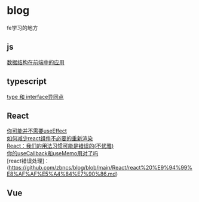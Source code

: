 # blog
fe学习的地方

## js

[数据结构在前端中的应用](https://github.com/zbncs/blog/blob/main/JavaScript/%E6%95%B0%E6%8D%AE%E7%BB%93%E6%9E%84%E5%9C%A8%E5%89%8D%E7%AB%AF%E4%B8%AD%E7%9A%84%E5%BA%94%E7%94%A8.md)  

## typescript

[type 和 interface异同点](https://github.com/zbncs/blog/blob/main/TypeScript/%E4%B8%80%E9%81%93%E5%B8%B8%E8%A7%81%E7%9A%84Typescript%E9%9D%A2%E8%AF%95%E9%A2%98.md)  


## React

[你可能并不需要useEffect](https://github.com/zbncs/blog/blob/main/React/%E4%BD%A0%E5%8F%AF%E8%83%BD%E5%B9%B6%E4%B8%8D%E9%9C%80%E8%A6%81useEffect.md)  
[如何减少react组件不必要的重新渲染](https://github.com/zbncs/blog/blob/main/React/%E5%A6%82%E4%BD%95%E5%87%8F%E5%B0%91react%E7%BB%84%E4%BB%B6%E4%B8%8D%E5%BF%85%E8%A6%81%E7%9A%84%E9%87%8D%E6%96%B0%E6%B8%B2%E6%9F%93.md)  
[React：我们的用法习惯可能是错误的(不优雅)](https://github.com/zbncs/blog/blob/main/React/React%EF%BC%9A%E6%88%91%E4%BB%AC%E7%9A%84%E7%94%A8%E6%B3%95%E4%B9%A0%E6%83%AF%E5%8F%AF%E8%83%BD%E6%98%AF%E9%94%99%E8%AF%AF%E7%9A%84(%E4%B8%8D%E4%BC%98%E9%9B%85).md)  
[你的useCallback和useMemo用对了吗](https://github.com/zbncs/blog/blob/main/React/%E4%BD%A0%E7%9A%84useCallback%E5%92%8CuseMemo%E7%94%A8%E5%AF%B9%E4%BA%86%E5%90%97.md)  
[react错误处理]：(https://github.com/zbncs/blog/blob/main/React/react%20%E9%94%99%E8%AF%AF%E5%A4%84%E7%90%86.md)  

## Vue







